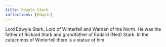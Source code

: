 ```yaml
---
title: Edwyle Stark
inflections: [Edwyle]
---
```


Lord Edwyle Stark, Lord of Winterfell and Warden of the North. He was the father of Rickard Stark and grandfather of Eddard (Ned) Stark. In the catacombs of Winterfell there is a statue of him.



